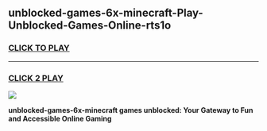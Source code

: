
## unblocked-games-6x-minecraft-Play-Unblocked-Games-Online-rts1o
<h3>
<a href="https://premium76.site?title=unblocked-games-6x-minecraft&ref=25A">CLICK TO PLAY</a></h3>
<hr>

<h3>
<a href="https://premium76.site?title=unblocked-games-6x-minecraft&ref=25A">CLICK 2 PLAY</a>
  
</h3>

<a href="https://premium76.site?title=unblocked-games-6x-minecraft&ref=25A"><img src="https://clearcache.store/games.png"></a>


**unblocked-games-6x-minecraft games unblocked: Your Gateway to Fun and Accessible Online Gaming**
